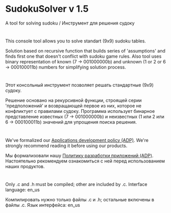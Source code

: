 # SudokuSolver v 1.5

A tool for solving sudoku / Инструмент для решения судоку
#
This console tool allows you to solve standart (9x9) sudoku tables.

Solution based on recursive function that builds series of 'assumptions'
and finds first one that doesn't conflict with sudoku game rules. Also
tool uses binary representation of known (7 -> 001000000b) and unknown
(1 or 2 or 6 -> 000100011b) numbers for simplifying solution process.
#
Этот консольный инструмент позволяет решать стандартные (9x9) судоку.

Решение основано на рекурсивной функции, строящей серии 'предположений'
и возвращающей первое из них, которое не конфликтует с правилами судоку.
Программа использует бинарное представление известных (7 -> 001000000b)
и неизвестных (1 или 2 или 6 -> 000100011b) значений для упрощения
поиска решения.

#

We've formalized our [Applications development policy (ADP)](https://vk.com/@rdaaow_fupl-adp).
We're strongly recommend reading it before using our products.

Мы формализовали нашу [Политику разработки приложений (ADP)](https://vk.com/@rdaaow_fupl-adp).
Настоятельно рекомендуем ознакомиться с ней перед использованием наших продуктов.

#

Only .c and .h must be compiled; other are included by .c. Interface language: en_us

Компилировать нужно только файлы .c и .h; остальные включены в файлы .c. Язык интерфейса: en_us
